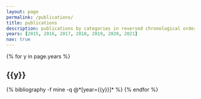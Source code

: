 ```yaml
---
layout: page
permalink: /publications/
title: publications
description: publications by categories in reversed chronological order. generated by jekyll-scholar.
years: [2015, 2016, 2017, 2018, 2019, 2020, 2021]
nav: true
---
```


<div class="publications">

{% for y in page.years %}
  <h2 class="year">{{y}}</h2>
  {% bibliography -f mine -q @*[year={{y}}]* %}
{% endfor %}

</div>

